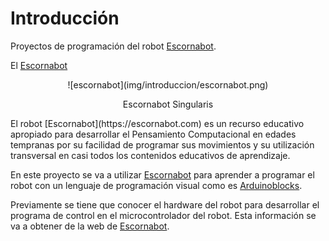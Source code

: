 # **Introducción**


Proyectos de programación del robot [Escornabot](https://escornabot.com).

El [Escornabot](https://escornabot.com)
<center>
![escornabot](img/introduccion/escornabot.png)

Escornabot Singularis
</center>
El robot [Escornabot](https://escornabot.com) es un recurso educativo apropiado para desarrollar el Pensamiento Computacional en edades tempranas por su facilidad de programar sus movimientos y su utilización transversal en casi todos los contenidos educativos de aprendizaje.

En este proyecto se va a utilizar [Escornabot](https://escornabot.com) para aprender a programar el robot con un lenguaje de programación visual como es [Arduinoblocks](http://www.arduinoblocks.com).

Previamente se tiene que conocer el hardware del robot para desarrollar el programa de control en el microcontrolador del robot. Esta información se va a obtener de la web de [Escornabot](https://escornabot.com).
